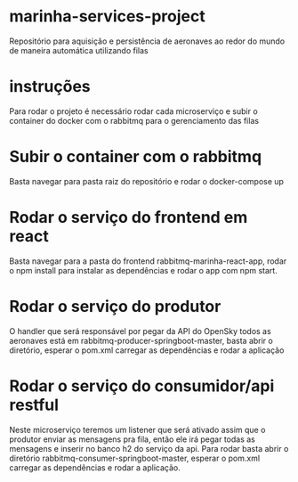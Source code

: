 # marinha-services-project
Repositório para aquisição e persistência de aeronaves ao redor do mundo de maneira automática utilizando filas
# instruções
Para rodar o projeto é necessário rodar cada microserviço e subir o container do docker com o rabbitmq para o gerenciamento das filas
# Subir o container com o rabbitmq
Basta navegar para pasta raiz do repositório e rodar o docker-compose up
# Rodar o serviço do frontend em react
Basta navegar para a pasta do frontend rabbitmq-marinha-react-app, rodar o npm install para instalar as dependências e rodar o app com npm start.
# Rodar o serviço do produtor
O handler que será responsável por pegar da API do OpenSky todos as aeronaves está em rabbitmq-producer-springboot-master, basta abrir o diretório, esperar o pom.xml carregar as dependências e rodar a aplicação
# Rodar o serviço do consumidor/api restful
Neste microserviço teremos um listener que será ativado assim que o produtor enviar as mensagens pra fila, então ele irá pegar todas as mensagens e inserir no banco h2 do serviço da api. Para rodar basta abrir o diretório rabbitmq-consumer-springboot-master, esperar o pom.xml carregar as dependências e rodar a aplicação.
